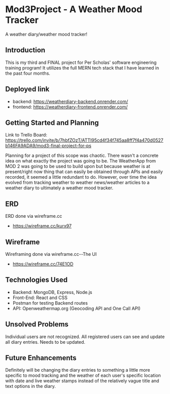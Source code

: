 # Mod3Project - A Weather Mood Tracker
A weather diary/weather mood tracker!

## Introduction
This is my third and FINAL project for Per Scholas' software engineering training program!
It utilizes the full MERN tech stack that I have learned in the past four months. 

## Deployed link
- backend: https://weatherdiary-backend.onrender.com/
- frontend: https://weatherdiary-frontend.onrender.com/

## Getting Started and Planning
Link to Trello Board:
https://trello.com/invite/b/7hbfZOzT/ATTI95cd4f34f745aa8ff7f4a470d0527b146FA9ADA9/mod3-final-project-for-ps

Planning for a project of this scope was chaotic. There wasn't a concrete idea on what
exactly the project was going to be. The WeatherApp from MOD 2 was going to be used to 
build upon but because weather is at present/right now thing that can easily be obtained 
through APIs and easily recorded, it seemed a little redundant to do. However, over time the 
idea evolved from tracking weather to weather news/weather articles to a weather diary to 
ultimately a weather mood tracker.
 
## ERD
ERD done via wireframe.cc
- https://wireframe.cc/kurx97

## Wireframe 
Wireframing done via wireframe.cc--The UI
- https://wireframe.cc/74E1OD

## Technologies Used
- Backend: MongoDB, Express, Node.js
- Front-End: React and CSS 
- Postman for testing Backend routes
- API: Openweathermap.org (Geocoding API and One Call API)

## Unsolved Problems
Individual users are not recognized. All registered users can see and update all diary entries.
Needs to be updated.

## Future Enhancements
Definitely will be changing the diary entries to something a little more specific to mood tracking 
and the weather of each user's specific location with date and live weather stamps instead of the
relatively vague title and text options in the diary. 

